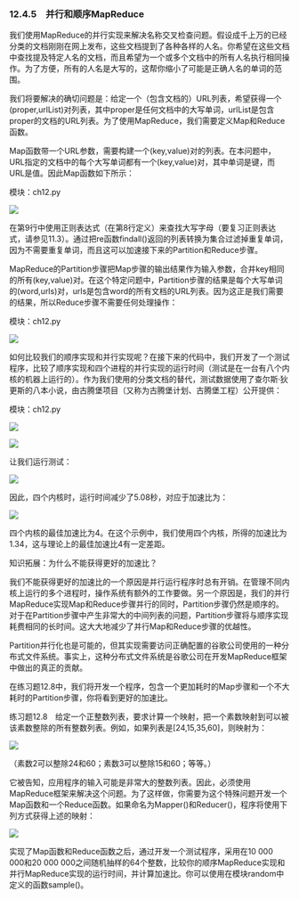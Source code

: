    

### 12.4.5　并行和顺序MapReduce

我们使用MapReduce的并行实现来解决名称交叉检查问题。假设成千上万的已经分类的文档刚刚在网上发布，这些文档提到了各种各样的人名。你希望在这些文档中查找提及特定人名的文档，而且希望为一个或多个文档中的所有人名执行相同操作。为了方便，所有的人名是大写的，这帮你缩小了可能是正确人名的单词的范围。

我们将要解决的确切问题是：给定一个（包含文档的）URL列表，希望获得一个(proper,urlList)对列表，其中proper是任何文档中的大写单词，urlList是包含proper的文档的URL列表。为了使用MapReduce，我们需要定义Map和Reduce函数。

Map函数带一个URL参数，需要构建一个(key,value)对的列表。在本问题中，URL指定的文档中的每个大写单词都有一个(key,value)对，其中单词是键，而URL是值。因此Map函数如下所示：

模块：ch12.py

![](0-Assets/Epubook/程序员编程语言经典合集（计算机科学丛书5册套装），javapython编程语言含经典教材龙书《编译原理》%20(Bruce%20Eckel%20%20Alfred%20V.%20Aho%20%20Monica%20S.%20Lam%20etc.)%20(Z-Library)/images/image09408.jpeg)

在第9行中使用正则表达式（在第8行定义）来查找大写字母（要复习正则表达式，请参见11.3）。通过把re函数findall()返回的列表转换为集合过滤掉重复单词，因为不需要重复单词，而且这可以加速接下来的Partition和Reduce步骤。

MapReduce的Partition步骤把Map步骤的输出结果作为输入参数，合并key相同的所有(key,value)对。在这个特定问题中，Partition步骤的结果是每个大写单词的(word,urls)对，urls是包含word的所有文档的URL列表。因为这正是我们需要的结果，所以Reduce步骤不需要任何处理操作：

模块：ch12.py

![](0-Assets/Epubook/程序员编程语言经典合集（计算机科学丛书5册套装），javapython编程语言含经典教材龙书《编译原理》%20(Bruce%20Eckel%20%20Alfred%20V.%20Aho%20%20Monica%20S.%20Lam%20etc.)%20(Z-Library)/images/image09409.jpeg)

如何比较我们的顺序实现和并行实现呢？在接下来的代码中，我们开发了一个测试程序，比较了顺序实现和四个进程的并行实现的运行时间（测试是在一台有八个内核的机器上运行的）。作为我们使用的分类文档的替代，测试数据使用了查尔斯·狄更斯的八本小说，由古腾堡项目（又称为古腾堡计划、古腾堡工程）公开提供：

模块：ch12.py

![](0-Assets/Epubook/程序员编程语言经典合集（计算机科学丛书5册套装），javapython编程语言含经典教材龙书《编译原理》%20(Bruce%20Eckel%20%20Alfred%20V.%20Aho%20%20Monica%20S.%20Lam%20etc.)%20(Z-Library)/images/image09410.jpeg)

![](0-Assets/Epubook/程序员编程语言经典合集（计算机科学丛书5册套装），javapython编程语言含经典教材龙书《编译原理》%20(Bruce%20Eckel%20%20Alfred%20V.%20Aho%20%20Monica%20S.%20Lam%20etc.)%20(Z-Library)/images/image09411.jpeg)

让我们运行测试：

![](0-Assets/Epubook/程序员编程语言经典合集（计算机科学丛书5册套装），javapython编程语言含经典教材龙书《编译原理》%20(Bruce%20Eckel%20%20Alfred%20V.%20Aho%20%20Monica%20S.%20Lam%20etc.)%20(Z-Library)/images/image09412.jpeg)

因此，四个内核时，运行时间减少了5.08秒，对应于加速比为：

![](0-Assets/Epubook/程序员编程语言经典合集（计算机科学丛书5册套装），javapython编程语言含经典教材龙书《编译原理》%20(Bruce%20Eckel%20%20Alfred%20V.%20Aho%20%20Monica%20S.%20Lam%20etc.)%20(Z-Library)/images/image09413.jpeg)

四个内核的最佳加速比为4。在这个示例中，我们使用四个内核，所得的加速比为1.34，这与理论上的最佳加速比4有一定差距。

知识拓展：为什么不能获得更好的加速比？

我们不能获得更好的加速比的一个原因是并行运行程序时总有开销。在管理不同内核上运行的多个进程时，操作系统有额外的工作要做。另一个原因是，我们的并行MapReduce实现Map和Reduce步骤并行的同时，Partition步骤仍然是顺序的。对于在Partition步骤中产生非常大的中间列表的问题，Partition步骤将与顺序实现耗费相同的长时间。这大大地减少了并行Map和Reduce步骤的优越性。

Partition并行化也是可能的，但其实现需要访问正确配置的谷歌公司使用的一种分布式文件系统。事实上，这种分布式文件系统是谷歌公司在开发MapReduce框架中做出的真正的贡献。

在练习题12.8中，我们将开发一个程序，包含一个更加耗时的Map步骤和一个不大耗时的Partition步骤，你将看到更好的加速比。

练习题12.8　给定一个正整数列表，要求计算一个映射，把一个素数映射到可以被该素数整除的所有整数列表。例如，如果列表是[24,15,35,60]，则映射为：

![](0-Assets/Epubook/程序员编程语言经典合集（计算机科学丛书5册套装），javapython编程语言含经典教材龙书《编译原理》%20(Bruce%20Eckel%20%20Alfred%20V.%20Aho%20%20Monica%20S.%20Lam%20etc.)%20(Z-Library)/images/image09414.jpeg)

（素数2可以整除24和60；素数3可以整除15和60；等等。）

它被告知，应用程序的输入可能是非常大的整数列表。因此，必须使用MapReduce框架来解决这个问题。为了这样做，你需要为这个特殊问题开发一个Map函数和一个Reduce函数。如果命名为Mapper()和Reducer()，程序将使用下列方式获得上述的映射：

![](0-Assets/Epubook/程序员编程语言经典合集（计算机科学丛书5册套装），javapython编程语言含经典教材龙书《编译原理》%20(Bruce%20Eckel%20%20Alfred%20V.%20Aho%20%20Monica%20S.%20Lam%20etc.)%20(Z-Library)/images/image09415.jpeg)

实现了Map函数和Reduce函数之后，通过开发一个测试程序，采用在10 000 000和20 000 000之间随机抽样的64个整数，比较你的顺序MapReduce实现和并行MapReduce实现的运行时间，并计算加速比。你可以使用在模块random中定义的函数sample()。